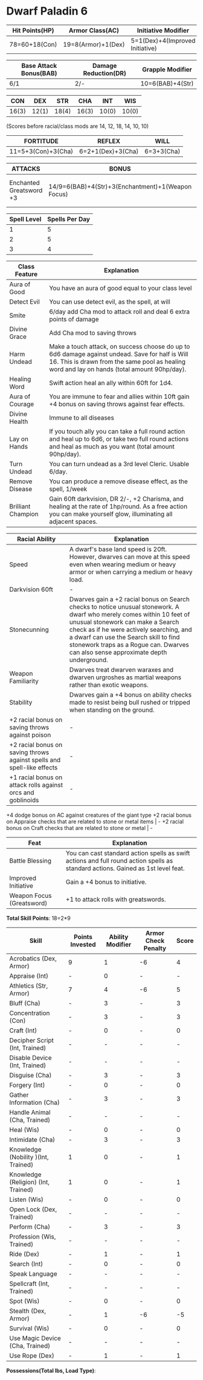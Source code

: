 # Dwarf Paladin 6

Hit Points(HP) | Armor Class(AC) | Initiative Modifier | Speed | Size
-------------- | --------------- | ------------------- | ----- | ----
78=60+18(Con)  | 19=8(Armor)+1(Dex)| 5=1(Dex)+4(Improved Initiative)| 20ft | Medium

Base Attack Bonus(BAB) | Damage Reduction(DR) | Grapple Modifier
---------------------  | -------------------- | ----------------
6/1                    | 2/-                  | 10=6(BAB)+4(Str)

CON   | DEX   | STR   | CHA   | INT   | WIS 
---   | ---   | ---   | ---   | -     | ------- 
16(3) | 12(1) | 18(4) | 16(3) | 10(0) | 10(0) 

(Scores before racial/class mods are 14, 12, 18, 14, 10, 10)

FORTITUDE | REFLEX | WILL
--------- | ------ | ----
11=5+3(Con)+3(Cha)| 6=2+1(Dex)+3(Cha)   | 6=3+3(Cha)

ATTACKS | BONUS | DAMAGE | CRITICAL | NOTES
------- | ----- | ------ | -------- | -----
Enchanted Greatsword +3  | 14/9=6(BAB)+4(Str)+3(Enchantment)+1(Weapon Focus) | 2d6+9(6(Str*1.5)+3(Enchantment)) | 19-20/x2 | +3 Enchantment Bonus to attack/damage

Spell Level | Spells Per Day 
----------- | --------------
1           | 5
2           | 5
3           | 4

Class Feature | Explanation
------------- | -----------
Aura of Good       | You have an aura of good equal to your class level
Detect Evil        | You can use detect evil, as the spell, at will
Smite              | 6/day add Cha mod to attack roll and deal 6 extra points of damage
Divine Grace       | Add Cha mod to saving throws
Harm Undead        | Make a touch attack, on success choose do up to 6d6 damage against undead. Save for half is Will 16. This is drawn from the same pool as healing word and lay on hands (total amount 90hp/day).
Healing Word       | Swift action heal an ally within 60ft for 1d4.
Aura of Courage    | You are immune to fear and allies within 10ft gain +4 bonus on saving throws against fear effects.
Divine Health      | Immune to all diseases
Lay on Hands       | If you touch ally you can take a full round action and heal up to 6d6, or take two full round actions and heal as much as you want (total amount 90hp/day). 
Turn Undead        | You can turn undead as a 3rd level Cleric. Usable 6/day.
Remove Disease     | You can produce a remove disease effect, as the spell, 1/week
Brilliant Champion | Gain 60ft darkvision, DR 2/-, +2 Charisma, and healing at the rate of 1hp/round. As a free action you can make yourself glow, illuminating all adjacent spaces.

Racial Ability| Explanation
------------- | -----------
Speed | A dwarf's base land speed is 20ft. However, dwarves can move at this speed even when wearing medium or heavy armor or when carrying a medium or heavy load.
Darkvision 60ft | -  
Stonecunning | Dwarves gain a +2 racial bonus on Search checks to notice unusual stonework. A dwarf who merely comes within 10 feet of unusual stonework can make a Search check as if he were actively searching, and a dwarf can use the Search skill to find stonework traps as a Rogue can. Dwarves can also sense approximate depth underground.
Weapon Familiarity | Dwarves treat dwarven waraxes and dwarven urgroshes as martial weapons rather than exotic weapons.
Stability | Dwarves gain a +4 bonus on ability checks made to resist being bull rushed or tripped when standing on the ground.
+2 racial bonus on saving throws against poison | -
+2 racial bonus on saving throws against spells and spell-like effects | -
+1 racial bonus on attack rolls against orcs and goblinoids | -
+4 dodge bonus on AC against creatures of the giant type
+2 racial bonus on Appraise checks that are related to stone or metal items | -
+2 racial bonus on Craft checks that are related to stone or metal | -

Feat | Explanation
----- | -----------
Battle Blessing           | You can cast standard action spells as swift actions and full round action spells as standard actions. Gained as 1st level feat.
Improved Initiative       | Gain a +4 bonus to initiative.
Weapon Focus (Greatsword) | +1 to attack rolls with greatswords.

**Total Skill Points**: 18=2*9

Skill | Points Invested | Ability Modifier | Armor Check Penalty | Score
----- | --------------- | ---------------- | ------------------- | -----
Acrobatics (Dex, Armor)                    | 9 | 1 | -6 | 4
Appraise (Int)                             | - | 0 | - | -
Athletics (Str, Armor)                     | 7 | 4 | -6 | 5
Bluff (Cha)                                | - | 3 | - | 3
Concentration (Con)                        | - | 3 | - | 3
Craft (Int)                                | - | 0 | - | 0
Decipher Script (Int, Trained)             | - | - | - | -
Disable Device (Int, Trained)              | - | - | - | -
Disguise (Cha)                             | - | 3 | - | 3
Forgery (Int)                              | - | 0 | - | 0
Gather Information (Cha)                   | - | 3 | - | 3
Handle Animal (Cha, Trained)               | - | - | - | -
Heal (Wis)                                 | - | 0 | - | 0
Intimidate (Cha)                           | - | 3 | - | 3
Knowledge (Nobility )(Int, Trained)        | 1 | 0 | - | 1
Knowledge (Religion) (Int, Trained)        | 1 | 0 | - | 1
Listen (Wis)                               | - | 0 | - | 0
Open Lock (Dex, Trained)                   | - | - | - | -
Perform (Cha)                              | - | 3 | - | 3
Profession (Wis, Trained)                  | - | - | - | -
Ride (Dex)                                 | - | 1 | - | 1
Search (Int)                               | - | 0 | - | 0
Speak Language                             | - | - | - | -
Spellcraft (Int, Trained)                  | - | - | - | -
Spot (Wis)                                 | - | 0 | - | 0
Stealth (Dex, Armor)                       | - | 1 | -6 | -5
Survival (Wis)                             | - | 0 | - | 0
Use Magic Device (Cha, Trained)            | - | - | - | -
Use Rope (Dex)                             | - | 1 | - | 1

**Possessions(Total lbs, Load Type)**: 